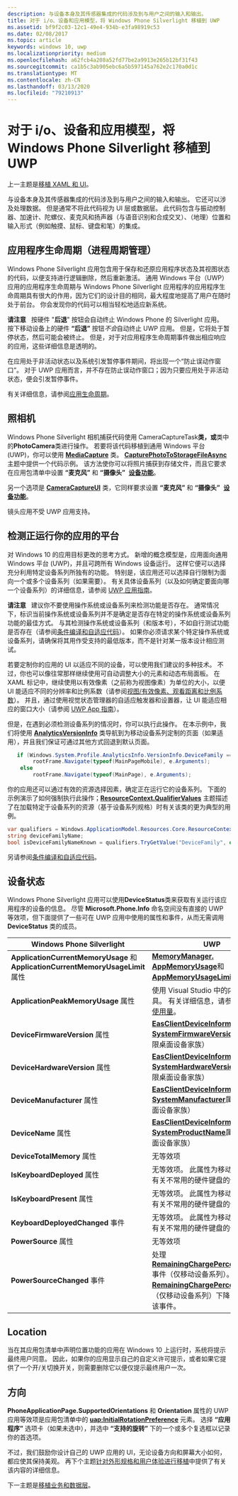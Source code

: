 ```yaml
---
description: 与设备本身及其传感器集成的代码涉及到与用户之间的输入和输出。
title: 对于 i/o、设备和应用模型，将 Windows Phone Silverlight 移植到 UWP
ms.assetid: bf9f2c03-12c1-49e4-934b-e3fa98919c53
ms.date: 02/08/2017
ms.topic: article
keywords: windows 10, uwp
ms.localizationpriority: medium
ms.openlocfilehash: a62fcb4a208a52fd77be2a9913e265b12bf31f43
ms.sourcegitcommit: ca1b5c3ab905ebc6a5b597145a762e2c170a0d1c
ms.translationtype: MT
ms.contentlocale: zh-CN
ms.lasthandoff: 03/13/2020
ms.locfileid: "79210913"
---
```

#  <a name="porting-windowsphone-silverlight-to-uwp-for-io-device-and-app-model"></a>对于 i/o、设备和应用模型，将 Windows Phone Silverlight 移植到 UWP


上一主题是[移植 XAML 和 UI](wpsl-to-uwp-porting-xaml-and-ui.md)。

与设备本身及其传感器集成的代码涉及到与用户之间的输入和输出。 它还可以涉及处理数据。 但是通常不将此代码视为 UI 层或数据层。 此代码包含与振动控制器、加速计、陀螺仪、麦克风和扬声器（与语音识别和合成交叉）、（地理）位置和输入形式（例如触摸、鼠标、键盘和笔）的集成。

## <a name="application-lifecycle-process-lifetime-management"></a>应用程序生命周期（进程周期管理）

Windows Phone Silverlight 应用包含用于保存和还原应用程序状态及其视图状态的代码，以便支持进行逻辑删除，然后重新激活。 通用 Windows 平台（UWP）应用的应用程序生命周期与 Windows Phone Silverlight 应用程序的应用程序生命周期具有很大的作用，因为它们的设计目的相同，最大程度地提高了用户在随时处于前台。 你会发现你的代码可以相当轻松地适应新系统。

**请注意**   按硬件 "**后退**" 按钮会自动终止 Windows Phone 的 Silverlight 应用。 按下移动设备上的硬件 **“后退”** 按钮*不会*自动终止 UWP 应用。 但是，它将处于暂停状态，然后可能会被终止。 但是，对于对应用程序生命周期事件做出相应响应的应用，这些详细信息是透明的。

在应用处于非活动状态以及系统引发暂停事件期间，将出现一个“防止误动作窗口”。 对于 UWP 应用而言，并不存在防止误动作窗口；因为只要应用处于非活动状态，便会引发暂停事件。

有关详细信息，请参阅[应用生命周期](https://docs.microsoft.com/windows/uwp/launch-resume/app-lifecycle)。

## <a name="camera"></a>照相机

Windows Phone Silverlight 相机捕获代码使用 CameraCaptureTask**类，或**类中的**PhotoCamera**类进行操作。 若要将该代码移植到通用 Windows 平台 (UWP)，你可以使用 [**MediaCapture**](https://docs.microsoft.com/uwp/api/Windows.Media.Capture.MediaCapture) 类。 [  **CapturePhotoToStorageFileAsync**](https://docs.microsoft.com/uwp/api/windows.media.capture.mediacapture.capturephototostoragefileasync) 主题中提供一个代码示例。 该方法使你可以将照片捕获到存储文件，而且它要求在应用包清单中设置 **“麦克风”** 和 **“摄像头”**  [**设备功能**](https://docs.microsoft.com/uwp/schemas/appxpackage/uapmanifestschema/element-devicecapability)。

另一个选项是 [**CameraCaptureUI**](https://docs.microsoft.com/uwp/api/Windows.Media.Capture.CameraCaptureUI) 类，它同样要求设置 **“麦克风”** 和 **“摄像头”**  [**设备功能**](https://docs.microsoft.com/uwp/schemas/appxpackage/uapmanifestschema/element-devicecapability)。

镜头应用不受 UWP 应用支持。

## <a name="detecting-the-platform-your-app-is-running-on"></a>检测正运行你的应用的平台

对 Windows 10 的应用目标更改的思考方式。 新增的概念模型是，应用面向通用 Windows 平台 (UWP)，并且可跨所有 Windows 设备运行。 这样它便可以选择充分利用特定设备系列所独有的功能。 特别是，该应用还可以选择自行限制为面向一个或多个设备系列（如果需要）。 有关具体设备系列（以及如何确定要面向哪一个设备系列）的详细信息，请参阅 [UWP 应用指南](https://docs.microsoft.com/windows/uwp/get-started/universal-application-platform-guide)。

**请注意**   建议你不要使用操作系统或设备系列来检测功能是否存在。 通常情况下，标识当前操作系统或设备系列并不是确定是否存在特定的操作系统或设备系列功能的最佳方式。 与其检测操作系统或设备系列（和版本号），不如自行测试功能是否存在（请参阅[条件编译和自适应代码](wpsl-to-uwp-porting-to-a-uwp-project.md)）。 如果你必须请求某个特定操作系统或设备系列，请确保将其用作受支持的最低版本，而不是针对某一版本设计相应测试。

若要定制你的应用的 UI 以适应不同的设备，可以使用我们建议的多种技术。 不过，你也可以像往常那样继续使用可自动调整大小的元素和动态布局面板。 在 XAML 标记中，继续使用以有效像素（之前称为视图像素）为单位的大小，以便 UI 能适应不同的分辨率和比例系数（请参阅[视图/有效像素、观看距离和比例系数](wpsl-to-uwp-porting-xaml-and-ui.md)）。 并且，通过使用视觉状态管理器的自适应触发器和设置器，让 UI 能适应相应的窗口大小（请参阅 [UWP App 指南](https://docs.microsoft.com/windows/uwp/get-started/universal-application-platform-guide)）。

但是，在遇到必须检测设备系列的情况时，你可以执行此操作。 在本示例中，我们将使用 [**AnalyticsVersionInfo**](https://docs.microsoft.com/uwp/api/Windows.System.Profile.AnalyticsVersionInfo) 类导航到为移动设备系列定制的页面（如果适用），并且我们保证可通过其他方式回退到默认页面。

```csharp
   if (Windows.System.Profile.AnalyticsInfo.VersionInfo.DeviceFamily == "Windows.Mobile")
        rootFrame.Navigate(typeof(MainPageMobile), e.Arguments);
    else
        rootFrame.Navigate(typeof(MainPage), e.Arguments);
```

你的应用还可以通过有效的资源选择因素，确定正在运行它的设备系列。 下面的示例演示了如何强制执行此操作；[**ResourceContext.QualifierValues**](https://docs.microsoft.com/uwp/api/windows.applicationmodel.resources.core.resourcecontext.qualifiervalues) 主题描述了在加载特定于设备系列的资源（基于设备系列规格）时有关该类的更为典型的用例。

```csharp
var qualifiers = Windows.ApplicationModel.Resources.Core.ResourceContext.GetForCurrentView().QualifierValues;
string deviceFamilyName;
bool isDeviceFamilyNameKnown = qualifiers.TryGetValue("DeviceFamily", out deviceFamilyName);
```

另请参阅[条件编译和自适应代码](wpsl-to-uwp-porting-to-a-uwp-project.md)。

## <a name="device-status"></a>设备状态

Windows Phone Silverlight 应用可以使用**DeviceStatus**类来获取有关运行该应用程序的设备的信息。 尽管 **Microsoft.Phone.Info** 命名空间没有直接的 UWP 等效项，但下面提供了一些可在 UWP 应用中使用的属性和事件，从而无需调用 **DeviceStatus** 类的成员。

| Windows Phone Silverlight                                                               | UWP                                                                                                                                                                                                                                                                                                                                |
|-----------------------------------------------------------------------------------------|------------------------------------------------------------------------------------------------------------------------------------------------------------------------------------------------------------------------------------------------------------------------------------------------------------------------------------|
| **ApplicationCurrentMemoryUsage** 和 **ApplicationCurrentMemoryUsageLimit** 属性 | [**MemoryManager. AppMemoryUsage**](https://docs.microsoft.com/uwp/api/windows.system.memorymanager.appmemoryusage)和[**AppMemoryUsageLimit**](https://docs.microsoft.com/uwp/api/windows.system.memorymanager.appmemoryusagelimit)属性                                                                                                                                    |
| **ApplicationPeakMemoryUsage** 属性                                                 | 使用 Visual Studio 中的内存分析工具。 有关详细信息，请参阅[分析内存使用量](https://docs.microsoft.com/visualstudio/welcome-to-visual-studio-2015?view=vs-2015)。                                                                                                                                                                          |
| **DeviceFirmwareVersion** 属性                                                      | [**EasClientDeviceInformation. SystemFirmwareVersion**](https://docs.microsoft.com/uwp/api/windows.security.exchangeactivesyncprovisioning.easclientdeviceinformation.systemfirmwareversion)属性（仅限桌面设备家族）                                                                                                                                                                             |
| **DeviceHardwareVersion** 属性                                                      | [**EasClientDeviceInformation. SystemHardwareVersion**](https://docs.microsoft.com/uwp/api/windows.security.exchangeactivesyncprovisioning.easclientdeviceinformation.systemhardwareversion)属性（仅限桌面设备家族）                                                                                                                                                                             |
| **DeviceManufacturer** 属性                                                         | [**EasClientDeviceInformation. SystemManufacturer**](https://docs.microsoft.com/uwp/api/windows.security.exchangeactivesyncprovisioning.easclientdeviceinformation.systemmanufacturer)属性（仅限桌面设备家族）                                                                                                                                                                                |
| **DeviceName** 属性                                                                 | [**EasClientDeviceInformation. SystemProductName**](https://docs.microsoft.com/uwp/api/windows.security.exchangeactivesyncprovisioning.easclientdeviceinformation.systemproductname)属性（仅限桌面设备家族）                                                                                                                                                                                 |
| **DeviceTotalMemory** 属性                                                          | 无等效项                                                                                                                                                                                                                                                                                                                      |
| **IsKeyboardDeployed** 属性                                                         | 无等效项。 此属性为移动设备提供了有关不常用的硬件键盘的信息。                                                                                                                                                                                                        |
| **IsKeyboardPresent** 属性                                                          | 无等效项。 此属性为移动设备提供了有关不常用的硬件键盘的信息。                                                                                                                                                                                                        |
| **KeyboardDeployedChanged** 事件                                                       | 无等效项。 此属性为移动设备提供了有关不常用的硬件键盘的信息。                                                                                                                                                                                                        |
| **PowerSource** 属性                                                                | 无等效项                                                                                                                                                                                                                                                                                                                      |
| **PowerSourceChanged** 事件                                                            | 处理 [**RemainingChargePercentChanged**](https://docs.microsoft.com/uwp/api/windows.phone.devices.power.battery.remainingchargepercentchanged) 事件（仅移动设备系列）。 当 [**RemainingChargePercent**](https://docs.microsoft.com/uwp/api/windows.phone.devices.power.battery.remainingchargepercent) 属性的值 （仅移动设备系列）下降 1% 时引发该事件。 |

## <a name="location"></a>Location

当在其应用包清单中声明位置功能的应用在 Windows 10 上运行时，系统将提示最终用户同意。 因此，如果你的应用显示自己的自定义许可提示，或者如果它提供了一个开/关切换开关，则需要删除它以便仅提示最终用户一次。

## <a name="orientation"></a>方向

**PhoneApplicationPage.SupportedOrientations** 和 **Orientation** 属性的 UWP 应用等效项是应用包清单中的 [**uap:InitialRotationPreference**](https://docs.microsoft.com/uwp/schemas/appxpackage/uapmanifestschema/element-uap-splashscreen) 元素。 选择 **“应用程序”** 选项卡（如果未选中），并选中 **“支持的旋转”** 下的一个或多个复选框以记录你的首选项。

不过，我们鼓励你设计自己的 UWP 应用的 UI，无论设备方向和屏幕大小如何，都应使其保持美观。 再下个主题[针对外形规格和用户体验进行移植](wpsl-to-uwp-form-factors-and-ux.md)中提供了有关该内容的详细信息。

下一主题是[移植业务和数据层](wpsl-to-uwp-business-and-data.md)。

